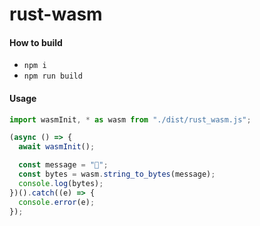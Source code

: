 # rust-wasm

#### How to build
- `npm i`
- `npm run build`

#### Usage
```js
import wasmInit, * as wasm from "./dist/rust_wasm.js";

(async () => {
  await wasmInit();

  const message = "🦀";
  const bytes = wasm.string_to_bytes(message);
  console.log(bytes);
})().catch((e) => {
  console.error(e);
});
```
